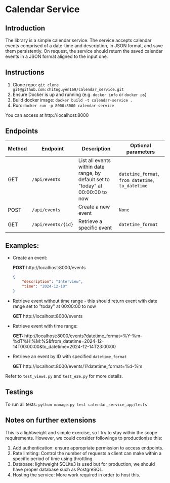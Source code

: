 # Calendar Service

## Introduction
The library is a simple calendar service. The service accepts calendar events comprised of a date-time and description, in JSON format, and save them persistently. On request, the service should return the saved calendar events in a JSON format aligned to the input one.

## Instructions
1. Clone repo: `git clone git@github.com:chitnguyen169/calendar_service.git`
2. Ensure Docker is up and running (e.g. `docker info` or `docker ps`)
3. Build docker image: `docker build -t calendar-service .`
4. Run: `docker run -p 8000:8000 calendar-service`

You can access at http://localhost:8000

## Endpoints

| Method | Endpoint           | Description                                                                    | Optional parameters                               | 
|--------|--------------------|--------------------------------------------------------------------------------|---------------------------------------------------|
| GET    | `/api/events`      | List all events within date range, by default set to "today" at 00:00:00 to now| `datetime_format`, `from_datetime`, `to_datetime` |
| POST   | `/api/events`      | Create a new event                                                             | `None`                                            |
| GET    | `/api/events/{id}` | Retrieve a specific event                                                      | `datetime_format`                                 |
 
## Examples:
- Create an event: 
   
    **POST** http://localhost:8000/events
    
    ```json 
    {
        "description": "Interview",
        "time": "2024-12-10"
    }
- Retrieve event without time range - this should return event with date range set to "today" at 00:00:00 to now

   **GET** http://localhost:8000/events

- Retrieve event with time range:
   
    **GET:** http://localhost:8000/events?datetime_format=%Y-%m-%dT%H:%M:%S&from_datetime=2024-12-14T00:00:00&to_datetime=2024-12-14T23:00:00

- Retrieve an event by ID with specified `datetime_format`
   
   **GET** http://localhost:8000/events/1?datetime_format=%d-%m


Refer to `test_views.py` and `test_e2e.py` for more details.
## Testings
To run all tests: `python manage.py test calendar_service_app/tests`

## Notes on further extensions
This is a lightweight and simple exercise, so I try to stay within the scope requirements. However, we could consider followings to productionise this:
1. Add authentication: ensure appropriate permission to access endpoints.
2. Rate limiting: Control the number of requests a client can make within a specific period of time using throttling.
3. Database: lightweight SQLite3 is used but for production, we should have proper database such as PostgreSQL.
4. Hosting the service: More work required in order to host this.




